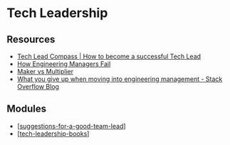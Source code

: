 Tech Leadership
===

Resources
---

- [Tech Lead Compass | How to become a successful Tech Lead][1]
- [How Engineering Managers Fail][2]
- [Maker vs Multiplier][3]
- [What you give up when moving into engineering management - Stack Overflow Blog][4]

<!-- Links -->
[1]: https://techleadcompass.com/
[2]: https://www.patkua.com/blog/how-engineering-managers-fail/
[3]: https://www.patkua.com/blog/maker-vs-multiplier/
[4]: https://stackoverflow.blog/2022/02/23/what-you-give-up-when-moving-into-engineering-management/

<!-- Links end -->


Modules
---

- [[suggestions-for-a-good-team-lead]]
- [[tech-leadership-books]]

[//begin]: # "Autogenerated link references for markdown compatibility"
[suggestions-for-a-good-team-lead]: suggestions-for-a-good-team-lead.md "Suggestions for a Good Team Lead"
[tech-leadership-books]: tech-leadership-books/tech-leadership-books.md "Tech Leadership Books"
[//end]: # "Autogenerated link references"
